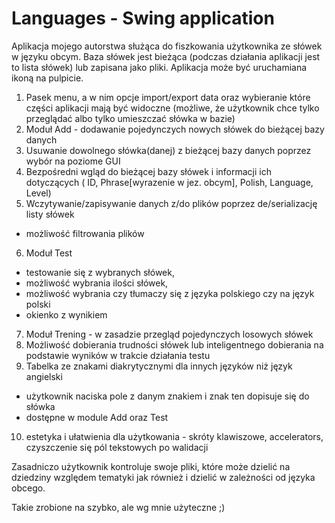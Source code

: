 
# Languages - Swing application

Aplikacja mojego autorstwa służąca do fiszkowania użytkownika ze słówek w języku obcym.
Baza słówek jest bieżąca (podczas działania aplikacji jest to lista słówek) lub zapisana jako pliki. Aplikacja może być uruchamiana ikoną na pulpicie.

1. Pasek menu, a w nim opcje import/export data oraz wybieranie które części aplikacji mają być widoczne (możliwe, że użytkownik chce tylko przeglądać albo tylko umieszczać słówka w bazie)
2. Moduł Add - dodawanie pojedynczych nowych słówek do bieżącej bazy danych
3. Usuwanie dowolnego słówka(danej) z bieżącej bazy danych poprzez wybór na poziome GUI
4. Bezpośredni wgląd do bieżącej bazy słówek i informacji ich dotyczących 
( ID, Phrase[wyrazenie w jez. obcym], Polish, Language, Level)
5. Wczytywanie/zapisywanie danych z/do plików poprzez de/serializację listy słówek
- możliwość filtrowania plików
6. Moduł Test 
- testowanie się z wybranych słówek, 
- możliwość wybrania ilości słówek,
- możliwość wybrania czy tłumaczy się z języka polskiego czy na język polski
- okienko z wynikiem
7. Moduł Trening - w zasadzie przegląd pojedynczych losowych słówek
8. Możliwość dobierania trudności słówek lub inteligentnego dobierania na podstawie wyników w trakcie działania testu
9. Tabelka ze znakami diakrytycznymi dla innych języków niż język angielski
 - użytkownik naciska pole z danym znakiem i znak ten dopisuje się do słówka
 - dostępne w module Add oraz Test
10. estetyka i ułatwienia dla użytkowania - skróty klawiszowe, accelerators, czyszczenie się pól tekstowych po walidacji

Zasadniczo użytkownik kontroluje swoje pliki, które może dzielić na dziedziny względem tematyki jak również i dzielić w zależności od języka obcego.

Takie zrobione na szybko, ale wg mnie użyteczne ;)
